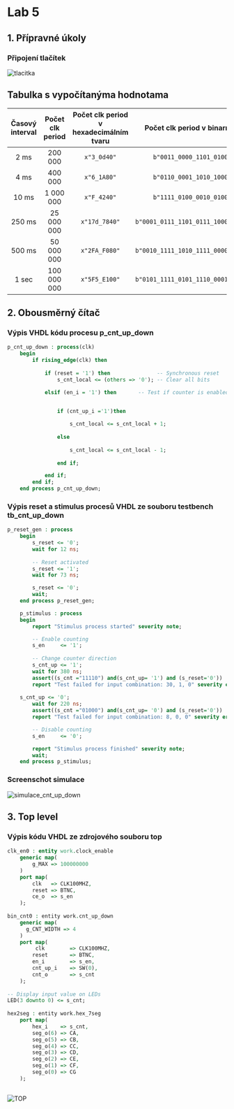 # Lab 5

## 1. Přípravné úkoly

### Připojení tlačítek
![tlacitka](https://github.com/xtomes07/Digital_elektronics_1/blob/main/Labs/05-counter/Obr%C3%A1zky/BTNC.PNG)


## Tabulka s vypočítanýma hodnotama

| **Časový interval** | **Počet clk period** | **Počet clk period v hexadecimálním tvaru** | **Počet clk period v binarním tvaru** |
   | :-: | :-: | :-: | :-: |
   | 2&nbsp;ms | 200 000 | `x"3_0d40"` | `b"0011_0000_1101_0100_0000"` |
   | 4&nbsp;ms | 400 000 | `x"6_1A80"` | `b"0110_0001_1010_1000_0000"` |	
   | 10&nbsp;ms | 1 000 000 | `x"F_4240"` | `b"1111_0100_0010_0100_0000"` |
   | 250&nbsp;ms | 25 000 000 | `x"17d_7840"` | `b"0001_0111_1101_0111_1000_0100_0000"` |
   | 500&nbsp;ms | 50 000 000 | `x"2FA_F080"` | `b"0010_1111_1010_1111_0000_1000_0000"` |
   | 1&nbsp;sec | 100 000 000 | `x"5F5_E100"` | `b"0101_1111_0101_1110_0001_0000_0000"` |

## 2. Obousměrný čítač

### Výpis VHDL kódu procesu p_cnt_up_down

```vhdl
p_cnt_up_down : process(clk)
    begin
        if rising_edge(clk) then
        
            if (reset = '1') then               -- Synchronous reset
                s_cnt_local <= (others => '0'); -- Clear all bits

            elsif (en_i = '1') then       -- Test if counter is enabled


                if (cnt_up_i ='1')then
                    
                    s_cnt_local <= s_cnt_local + 1;
               
                else
                    
                    s_cnt_local <= s_cnt_local - 1;
                
                end if;

            end if;
        end if;
    end process p_cnt_up_down;
```

### Výpis reset a stimulus procesů VHDL ze souboru testbench tb_cnt_up_down

```vhdl
p_reset_gen : process
    begin
        s_reset <= '0';
        wait for 12 ns;
        
        -- Reset activated
        s_reset <= '1';
        wait for 73 ns;

        s_reset <= '0';
        wait;
    end process p_reset_gen;

    p_stimulus : process
    begin
        report "Stimulus process started" severity note;

        -- Enable counting
        s_en     <= '1';
        
        -- Change counter direction
        s_cnt_up <= '1';
        wait for 380 ns;
        assert((s_cnt ="11110") and(s_cnt_up= '1') and (s_reset='0'))
        report "Test failed for input combination: 30, 1, 0" severity error;
        
	s_cnt_up <= '0';
        wait for 220 ns;
        assert((s_cnt ="01000") and(s_cnt_up= '0') and (s_reset='0'))
        report "Test failed for input combination: 8, 0, 0" severity error;

        -- Disable counting
        s_en     <= '0';

        report "Stimulus process finished" severity note;
        wait;
    end process p_stimulus;
```

### Screenschot simulace

![simulace_cnt_up_down](https://github.com/xtomes07/Digital_elektronics_1/blob/main/Labs/05-counter/Obr%C3%A1zky/grafy.PNG)

## 3. Top level

### Výpis kódu VHDL ze zdrojového souboru top

```vhdl   
clk_en0 : entity work.clock_enable          
    generic map(                            
        g_MAX => 100000000                  
    )                                       
    port map(                               
        clk   => CLK100MHZ,                 
        reset => BTNC,                      
        ce_o  => s_en                       
    );                                      
                                            
bin_cnt0 : entity work.cnt_up_down          
    generic map(                            
      g_CNT_WIDTH => 4                      
    )                                       
    port map(                               
         clk        => CLK100MHZ,           
        reset       => BTNC,                
        en_i        => s_en,                
        cnt_up_i    => SW(0),               
        cnt_o       => s_cnt                
    );                                      
                                            
-- Display input value on LEDs              
LED(3 downto 0) <= s_cnt;                   
                                                   
hex2seg : entity work.hex_7seg              
    port map(                               
        hex_i    => s_cnt,                  
        seg_o(6) => CA,                     
        seg_o(5) => CB,                     
        seg_o(4) => CC,                     
        seg_o(3) => CD,                     
        seg_o(2) => CE,                     
        seg_o(1) => CF,                     
        seg_o(0) => CG                      
    );     
                                 
```

![TOP](https://github.com/xtomes07/Digital_elektronics_1/blob/main/Labs/05-counter/Obr%C3%A1zky/obrazek.png)